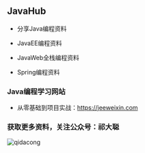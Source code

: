 
## JavaHub

- 分享Java编程资料

- JavaEE编程资料

- JavaWeb全栈编程资料 

- Spring编程资料


### Java编程学习网站

- 从零基础到项目实战：https://jeeweixin.com


### 获取更多资料，关注公众号：祁大聪 

![qidacong](https://cdn.jsdelivr.net/gh/qidacong/blob-img@master/20220520/qidacong.4z0s3ud9vm80.webp)
